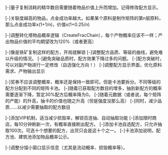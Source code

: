 ﻿[-]量子复制消耗的精华数目需要随着物品价值上升而增加。记得修改配方显示。

[-]关联度越高的物品，点金成功率越大。如果某个原料是制作矩阵的第n层原料，那么点金成功率x(1+1/n)，价值x(1+0.25/n)

[-]调整转化塔物品概率逻辑（CreateFracChain），每个产物概率应该不一样；产出物品价值的平均期望改为120%（或者更高）

[-]像是铁矿复制这样的配方，开局就解锁
[-]调整配方品质、等级的曲线，避免难以升级的情况。
[-]避免突破品质时，配方效果下降过多的问题。
[-]配方突破时，可以对副产物进行一定修改（自选强化方向！）
[-]调整配方显示界面，优化原料需求、产物输出显示

[-]奖券不应该调整概率，概率还是保持一致即可。但是卡池要拆分。不同等级的配方分配到不同的矩阵卡池。
[-]随着已获取配方数目的增多，抽到新配方的概率需要逐渐下降，暂定30%配方后概率降为0。
[-]随着元数据（或者说，每个矩阵的产能）的升高，抽卡的价值也随之升高（但是强度没那么高）
[-]同时，减少品质……以减少需要抽取的配方数目

[-]添加VIP机制，适当减少损毁率，解锁百连抽、自动抽取功能
[-]添加限时商店，每10分钟刷新一次，有概率直接刷出配方。
[-]添加卡池自选配方，只允许抽取100次。可选十个想要的配方，出货只会是这十个之一。
[-]卡池添加说明，配方池、建筑池添加物品概率公示。

[-]调整分馏小窗口显示信息（尤其是流动概率、损毁概率等）。